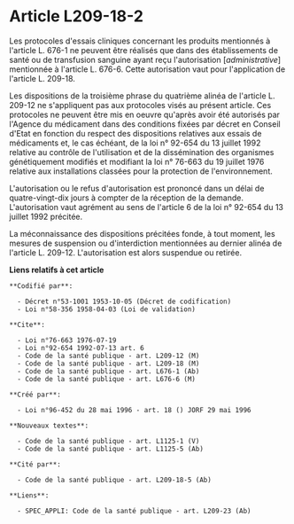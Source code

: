 # Article L209-18-2

Les protocoles d'essais cliniques concernant les produits mentionnés à l'article L. 676-1 ne peuvent être réalisés que dans
des établissements de santé ou de transfusion sanguine ayant reçu l'autorisation [*administrative*] mentionnée à l'article L.
676-6. Cette autorisation vaut pour l'application de l'article L. 209-18.

Les dispositions de la troisième phrase du quatrième alinéa de l'article L. 209-12 ne s'appliquent pas aux protocoles visés
au présent article. Ces protocoles ne peuvent être mis en oeuvre qu'après avoir été autorisés par l'Agence du médicament dans
des conditions fixées par décret en Conseil d'Etat en fonction du respect des dispositions relatives aux essais de
médicaments et, le cas échéant, de la loi n° 92-654 du 13 juillet 1992 relative au contrôle de l'utilisation et de la
dissémination des organismes génétiquement modifiés et modifiant la loi n° 76-663 du 19 juillet 1976 relative aux
installations classées pour la protection de l'environnement.

L'autorisation ou le refus d'autorisation est prononcé dans un délai de quatre-vingt-dix jours à compter de la réception de
la demande. L'autorisation vaut agrément au sens de l'article 6 de la loi n° 92-654 du 13 juillet 1992 précitée.

La méconnaissance des dispositions précitées fonde, à tout moment, les mesures de suspension ou d'interdiction mentionnées au
dernier alinéa de l'article L. 209-12. L'autorisation est alors suspendue ou retirée.

**Liens relatifs à cet article**

	**Codifié par**:

	  - Décret n°53-1001 1953-10-05 (Décret de codification)
	  - Loi n°58-356 1958-04-03 (Loi de validation)

	**Cite**:

	  - Loi n°76-663 1976-07-19
	  - Loi n°92-654 1992-07-13 art. 6
	  - Code de la santé publique - art. L209-12 (M)
	  - Code de la santé publique - art. L209-18 (M)
	  - Code de la santé publique - art. L676-1 (Ab)
	  - Code de la santé publique - art. L676-6 (M)

	**Créé par**:

	  - Loi n°96-452 du 28 mai 1996 - art. 18 () JORF 29 mai 1996

	**Nouveaux textes**:

	  - Code de la santé publique - art. L1125-1 (V)
	  - Code de la santé publique - art. L1125-5 (Ab)

	**Cité par**:

	  - Code de la santé publique - art. L209-18-5 (Ab)

	**Liens**:

	  - SPEC_APPLI: Code de la santé publique - art. L209-23 (Ab)
